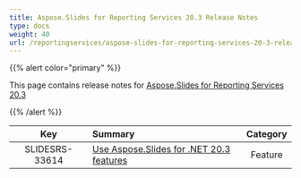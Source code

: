 ```yaml
---
title: Aspose.Slides for Reporting Services 20.3 Release Notes
type: docs
weight: 40
url: /reportingservices/aspose-slides-for-reporting-services-20-3-release-notes/
---
```


{{% alert color="primary" %}} 

This page contains release notes for [Aspose.Slides for Reporting Services 20.3](https://downloads.aspose.com/slides/reportingservices/new-releases/-aspose.slides-for-reporting-services-20.3/)

{{% /alert %}} 

|**Key** |**Summary** |**Category** |
| :-: | :- | :-: |
|SLIDESRS-33614|[Use Aspose.Slides for .NET 20.3 features](/slides/net/aspose-slides-for-net-20-3-release-notes/)|Feature|

